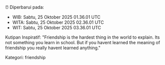 ⏰ Diperbarui pada:
- WIB: Sabtu, 25 Oktober 2025 01.36.01 UTC
- WITA: Sabtu, 25 Oktober 2025 02.36.01 UTC
- WIT: Sabtu, 25 Oktober 2025 03.36.01 UTC

Kutipan Inspiratif:
"Friendship is the hardest thing in the world to explain. Its not something you learn in school. But if you havent learned the meaning of friendship you really havent learned anything."


Kategori: friendship


